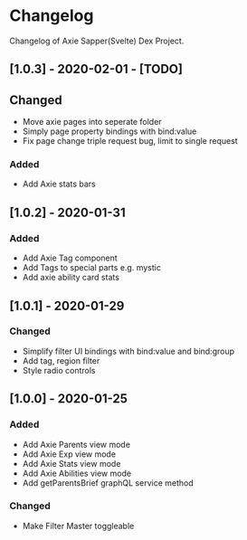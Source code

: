 # Changelog
Changelog of Axie Sapper(Svelte) Dex Project.


## [1.0.3] - 2020-02-01 - [TODO]

## Changed 
- Move axie pages into seperate folder
- Simply page property bindings with bind:value
- Fix page change triple request bug, limit to single request

### Added
- Add Axie stats bars


## [1.0.2] - 2020-01-31

### Added
- Add Axie Tag component
- Add Tags to special parts e.g. mystic
- Add axie ability card stats

## [1.0.1] - 2020-01-29

### Changed
- Simplify filter UI bindings with bind:value and bind:group
- Add tag, region filter
- Style radio controls


## [1.0.0] - 2020-01-25

### Added
- Add Axie Parents view mode
- Add Axie Exp view mode
- Add Axie Stats view mode
- Add Axie Abilities view mode
- Add getParentsBrief graphQL service method

### Changed
- Make Filter Master toggleable